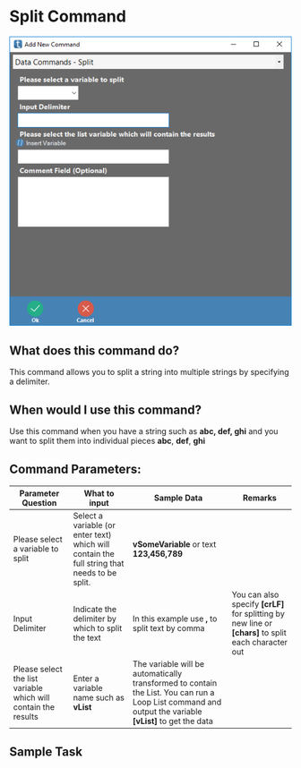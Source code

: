<!-- TITLE: Split Command -->
# Split Command
![Split](/uploads/automation-commands/split.png "Split")
## What does this command do?
This command allows you to split a string into multiple strings by specifying a delimiter.

## When would I use this command?
Use this command when you have a string such as **abc, def, ghi** and you want to split them into individual pieces **abc**, **def**, **ghi**

## Command Parameters:

| Parameter Question   	| What to input  	|  Sample Data 	| Remarks  	|
|---					|---				|---			|---		|
|Please select a variable to split	| Select a variable (or enter text) which will contain the full string that needs to be split.   	|  **vSomeVariable** or text **123,456,789**  	|  	|
|Input Delimiter  	|  Indicate the delimiter by which to split the text  	| In this example use **,**	to split text by comma |  You can also specify **[crLF]** for splitting by new line or **[chars]** to split each character out	|
|Please select the list variable which will contain the results  	|  Enter a variable name such as **vList**| The variable will be automatically transformed to contain the List.  You can run a Loop List command and output the variable **[vList]** to get the data 	|   	|

## Sample Task